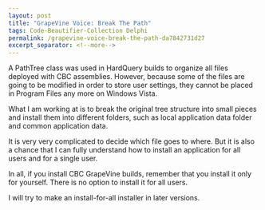 ```yaml
---
layout: post
title: "GrapeVine Voice: Break The Path"
tags: Code-Beautifier-Collection Delphi
permalink: /grapevine-voice-break-the-path-da7842731d27
excerpt_separator: <!--more-->
---
```

A PathTree class was used in HardQuery builds to organize all files deployed with CBC assemblies. However, because some of the files are going to be modified in order to store user settings, they cannot be placed in Program Files any more on Windows Vista.
<!--more-->

What I am working at is to break the original tree structure into small pieces and install them into different folders, such as local application data folder and common application data.

It is very very complicated to decide which file goes to where. But it is also a chance that I can fully understand how to install an application for all users and for a single user.

In all, if you install CBC GrapeVine builds, remember that you install it only for yourself. There is no option to install it for all users.

I will try to make an install-for-all installer in later versions.
